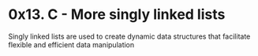 # 0x13. C - More singly linked lists

 Singly linked lists are used to create dynamic data structures that facilitate flexible and efficient data manipulation
